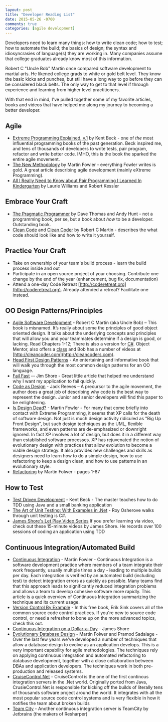 ```yaml
---
layout: post
title: "Developer Reading List"
date: 2015-05-26 -0700
comments: true
categories: [agile development]
---
```


Developers need to learn many things: how to write clean code; how to test; how to automate the build; the basics of design; the syntax and idiosyncrasies of language(s) they are working in. Many companies assume that college graduates already know most of this information. 

Robert C "Uncle Bob" Martin once compared software development to martial arts. He likened college grads to white or gold belt level. They know the basic kicks and punches, but still have a long way to go before they can be considered black belts. The only way to get to that level if through experience and learning from higher level practitioners.

With that end in mind, I've pulled together some of my favorite articles, books and videos that have helped me along my journey to becoming a better developer.

## Agile
* [Extreme Programming Explained, v.1](http://www.amazon.com/dp/0201616416) by Kent Beck - one of *the* most influential programming books of the past generation. Beck inspired me, and tens of thousands of developers to write tests, pair program, refactor and write better code. IMHO, this is the book the sparked the entire agile movement. 
* [The New Methodology](http://martinfowler.com/articles/newMethodology.html) by Martin Fowler - everything Fowler writes is gold. A great article describing agile development (mainly eXtreme Programming).  
* [All I Really Need to Know about Pair Programming I Learned In Kindergarten](http://collaboration.csc.ncsu.edu/laurie/Papers/Kindergarten.PDF) by Laurie Williams and Robert Kessler

## Embrace Your Craft
* [The Pragmatic Programmer](https://pragprog.com/the-pragmatic-programmer) by Dave Thomas and Andy Hunt - not a programming book, per se, but a book about *how* to be a developer. Outstanding book.
* [Clean Code](http://www.amazon.com/dp/0132350882) and [Clean Coder](http://www.amazon.com/dp/0137081073) by Robert C Martin - describes the what code should look like and how to write it yourself.  

## Practice Your Craft
* Take on ownership of your team's build process - learn the build process inside and out 
* Participate in an open source project of your choosing. Contribute one change by the end of the year (enhancement, bug fix, documentation) 
* Attend a one-day Code Retreat [http://coderetreat.org](http://coderetreat.org). Already attended a retreat? Facilitate one instead.


## OO Design Patterns/Principles
* [Agile Software Development](http://www.amazon.com/dp/0135974445) - Robert C Martin (aka Uncle Bob) – This book is misnamed. It’s really about some the principles of good object oriented design. It talks about the underlying concepts and principles that will allow you and your teammates determine if a design is good, or lacking. Read Chapters 1-12; There is also a version for [C#](http://www.amazon.com/dp/0131857258). Object Mentor,  also offers a [class](http://www.objectmentor.com/omTraining/course_ood_patterns.html) and Bob has a number of videos at [http://cleancoder.com](http://cleancoders.com).
* [Head First Design Patterns](http://www.amazon.com/dp/0596007124) - An entertaining and informative book that will walk you through the most common design patterns for an OO language.
* [Fail Fast](http://martinfowler.com/ieeeSoftware/failFast.pdf) -- Jim Shore - Great little article that helped me understand why I want my application to fail quickly.
* [Code as Design](http://www.developerdotstar.com/mag/articles/PDF/DevDotStar_Reeves_CodeAsDesign.pdf) - Jack Reeves – A precursor to the agile movement, the author does a great job of describing why code is the best way to represent the design. Junior and senior developers will find this paper to be enlightening.
* [Is Design Dead?](http://martinfowler.com/articles/designDead.html) - Martin Fowler - For many that come briefly into contact with Extreme Programming, it seems that XP calls for the death of software design. Not just is much design activity ridiculed as "Big Up Front Design", but such design techniques as the UML, flexible frameworks, and even patterns are de-emphasized or downright ignored. In fact XP involves a lot of design, but does it in a different way than established software processes. XP has rejuvenated the notion of evolutionary design with practices that allow evolution to become a viable design strategy. It also provides new challenges and skills as designers need to learn how to do a simple design, how to use refactoring to keep a design clean, and how to use patterns in an evolutionary style.
* [Refactoring](http://www.amazon.com/dp/0201485672) by Martin Folwer - pages 1-87 

## How to Test
* [Test Driven Development](http://www.amazon.com/dp/0321146530) - Kent Beck - The master teaches how to do TDD using Java and a small banking application
* [The Art of Unit Testing: With Examples in .Net](http://www.amazon.com/dp/1933988274) - Roy Osherove walks through unit testing is C#.
* [James Shore's Let Play Video Series](http://jamesshore.com/Blog/Lets-Play/) If you prefer learning via video, check out these 15-minute videos by James Shore. He records over 100 sessions of coding an application using TDD

## Continuous Integration/Automated Build
* [Continuous Integration](http://martinfowler.com/articles/continuousIntegration.html) - Martin Fowler - Continuous Integration is a software development practice where members of a team integrate their work frequently, usually multiple times a day - leading to multiple builds per day. Each integration is verified by an automated build (including test) to detect integration errors as quickly as possible. Many teams find that this approach leads to significantly reduced integration problems and allows a team to develop cohesive software more rapidly. This article is a quick overview of Continuous Integration summarizing the technique and its current usage.
* [Version Control By Example](http://www.ericsink.com/vcbe) - In this free book, Erik Sink covers all of the common source code control practices. If you're new to source code control, or need a refresher to bone up on the more advanced topics, check this out. 
* [Continuous Integration on a Dollar-a-Day](http://jamesshore.com/Blog/Continuous-Integration-on-a-Dollar-a-Day.html) - James Shore 
* [Evolutionary Database Design](http://martinfowler.com/articles/evodb.html) - Martin Folwer and Pramod Sadalage - Over the last few years we've developed a number of techniques that allow a database design to evolve as an application develops. This is a very important capability for agile methodologies. The techniques rely on applying continuous integration and automated refactoring to database development, together with a close collaboration between DBAs and application developers. The techniques work in both pre-production and released systems. 
* [CruiseControl.Net](http://ccnet.thoughtworks.com/) - CruiseControl is the one of the first continous integration servers in the .Net world. Originally ported from Java, CrusieControl.Net is responsible for kicking off the builds of literally tens of thousands software project around the world. It integrates with all the most popular source code control systems and is very flexible in how it notifies the team about broken builds 
* [Team City](http://www.jetbrains.com/teamcity/features/continuous_integration.html) - Another continuous integration server is TeamCity by Jetbrains (the makers of Resharper)

